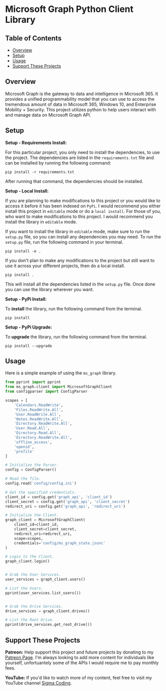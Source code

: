 # Microsoft Graph Python Client Library

## Table of Contents

- [Overview](#overview)
- [Setup](#setup)
- [Usage](#usage)
- [Support These Projects](#support-these-projects)

## Overview

Microsoft Graph is the gateway to data and intelligence in Microsoft 365. It provides
a unified programmability model that you can use to access the tremendous amount of data
in Microsoft 365, Windows 10, and Enterprise Mobility + Security. This project utilizes python
to help users interact with and manage data on Microsoft Graph API.

## Setup

**Setup - Requirements Install:**

For this particular project, you only need to install the dependencies, to use the project. The dependencies
are listed in the `requirements.txt` file and can be installed by running the following command:

```console
pip install -r requirements.txt
```

After running that command, the dependencies should be installed.

**Setup - Local Install:**

If you are planning to make modifications to this project or you would like to access it
before it has been indexed on `PyPi`. I would recommend you either install this project
in `editable` mode or do a `local install`. For those of you, who want to make modifications
to this project. I would recommend you install the library in `editable` mode.

If you want to install the library in `editable` mode, make sure to run the `setup.py`
file, so you can install any dependencies you may need. To run the `setup.py` file,
run the following command in your terminal.

```console
pip install -e .
```

If you don't plan to make any modifications to the project but still want to use it across
your different projects, then do a local install.

```console
pip install .
```

This will install all the dependencies listed in the `setup.py` file. Once done
you can use the library wherever you want.

**Setup - PyPi Install:**

To **install** the library, run the following command from the terminal.

```console
pip install
```

**Setup - PyPi Upgrade:**

To **upgrade** the library, run the following command from the terminal.

```console
pip install --upgrade
```

## Usage

Here is a simple example of using the `ms_graph` library.

```python
from pprint import pprint
from ms_graph.client import MicrosoftGraphClient
from configparser import ConfigParser

scopes = [
    'Calendars.ReadWrite',
    'Files.ReadWrite.All',
    'User.ReadWrite.All',
    'Notes.ReadWrite.All',
    'Directory.ReadWrite.All',
    'User.Read.All',
    'Directory.Read.All',
    'Directory.ReadWrite.All',
    'offline_access',
    'openid',
    'profile'
]

# Initialize the Parser.
config = ConfigParser()

# Read the file.
config.read('config/config.ini')

# Get the specified credentials.
client_id = config.get('graph_api', 'client_id')
client_secret = config.get('graph_api', 'client_secret')
redirect_uri = config.get('graph_api', 'redirect_uri')

# Initialize the Client.
graph_client = MicrosoftGraphClient(
    client_id=client_id,
    client_secret=client_secret,
    redirect_uri=redirect_uri,
    scope=scopes,
    credentials='config/ms_graph_state.jsonc'
)

# Login to the Client.
graph_client.login()


# Grab the User Services.
user_services = graph_client.users()

# List the Users.
pprint(user_services.list_users())


# Grab the Drive Services.
drive_services = graph_client.drives()

# List the Root Drive.
pprint(drive_services.get_root_drive())
```

## Support These Projects

**Patreon:**
Help support this project and future projects by donating to my [Patreon Page](https://www.patreon.com/sigmacoding). I'm
always looking to add more content for individuals like yourself, unfortuantely some of the APIs I would require me to
pay monthly fees.

**YouTube:**
If you'd like to watch more of my content, feel free to visit my YouTube channel [Sigma Coding](https://www.youtube.com/c/SigmaCoding).

<!-- **Hire Me:**
If you have a project, you think I can help you with feel free to reach out at [coding.sigma@gmail.com](mailto:coding.sigma@gmail.com?subject=[GitHub]%20Project%20Proposal) or fill out the [contract request form](https://forms.office.com/Pages/ResponsePage.aspx?id=DQSIkWdsW0yxEjajBLZtrQAAAAAAAAAAAAa__aAmF1hURFg5ODdaVTg1TldFVUhDVjJHWlRWRzhZRy4u) -->
